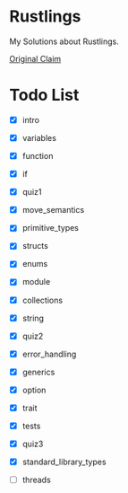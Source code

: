 # Rustlings

My Solutions about Rustlings.

[Original Claim](./tests/CLAIM.md)


# Todo List

- [x] intro
- [x] variables
- [x] function
- [x] if
- [x] quiz1
- [x] move_semantics
- [x] primitive_types
- [x] structs
- [x] enums
- [x] module
- [x] collections
- [x] string
- [x] quiz2
- [x] error_handling
- [x] generics
- [x] option
- [x] trait
- [x] tests
- [x] quiz3
- [x] standard_library_types
- [ ] threads


